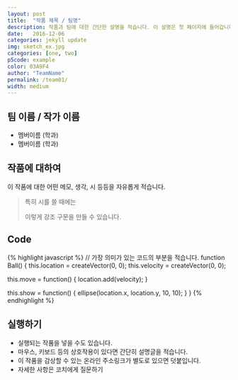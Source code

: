 ```yaml
---
layout: post
title:  "작품 제목 / 팀명"
description: 작품과 팀에 대한 간단한 설명을 적습니다. 이 설명은 첫 페이지에 들어갑니다.
date:   2016-12-06
categories: jekyll update
img: sketch_ex.jpg
categories: [one, two]
p5code: example
color: 03A9F4
author: "TeamName"
permalink: /team01/
width: medium
---
```

## 팀 이름 / 작가 이름
- 멤버이름 (학과)
- 멤버이름 (학과)


## 작품에 대하여
이 작품에 대한 어떤 메모, 생각, 시 등등을 자유롭게 적습니다.

<blockquote>
특히 시를 쓸 때에는

이렇게 강조 구문을 만들 수 있습니다.
</blockquote>



## Code
{% highlight javascript %}
// 가장 의미가 있는 코드의 부분을 적습니다.
function Ball() {
  this.location = createVector(0, 0);
  this.velocity = createVector(0, 0);

  this.move = function() {
    location.add(velocity);
  }

  this.show = function() {
    ellipse(location.x, location.y, 10, 10);
  }
}
{% endhighlight %}



## 실행하기
- 실행되는 작품을 넣을 수도 있습니다.
- 마우스, 키보드 등의 상호작용이 있다면 간단히 설명글을 적습니다.
- 이 작품을 감상할 수 있는 온라인 주소링크가 별도로 있으면 덧붙입니다.
- 자세한 사항은 코치에게 질문하기

